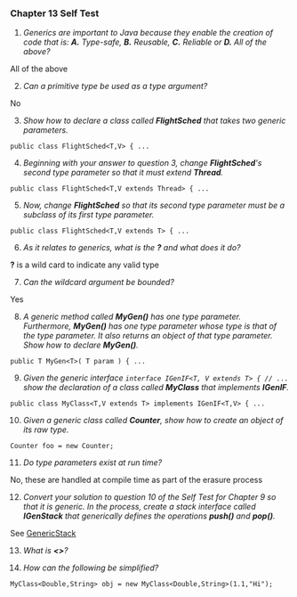 ### Chapter 13 Self Test

1) _Generics are important to Java because they enable the creation of code that is: **A.** Type-safe, **B.** Reusable, **C.** Reliable or **D.** All of the above?_

All of the above

2) _Can a primitive type be used as a type argument?_

No

3) _Show how to declare a class called **FlightSched** that takes two generic parameters._

`public class FlightSched<T,V> { ...` 

4) _Beginning with your answer to question 3, change **FlightSched**'s second type parameter so that it must extend **Thread**._

`public class FlightSched<T,V extends Thread> { ...` 

5) _Now, change **FlightSched** so that its second type parameter must be a subclass of its first type parameter._

`public class FlightSched<T,V extends T> { ...` 

6) _As it relates to generics, what is the **?** and what does it do?_

**?** is a wild card to indicate any valid type

7) _Can the wildcard argument be bounded?_

Yes

8) _A generic method called **MyGen()** has one type parameter. Furthermore, **MyGen()** has one type parameter whose type is that of the type parameter. It also returns an object of that type parameter. Show how to declare **MyGen()**._

`public T MyGen<T>( T param ) { ...`

9) _Given the generic interface `interface IGenIF<T, V extends T> { // ...` show the declaration of a class called **MyClass** that implements **IGenIF**._

`public class MyClass<T,V extends T> implements IGenIF<T,V> { ...`

10) _Given a generic class called **Counter<T>**, show how to create an object of its raw type._

`Counter foo = new Counter;`

11) _Do type parameters exist at run time?_

No, these are handled at compile time as part of the erasure process

12) _Convert your solution to question 10 of the Self Test for Chapter 9 so that it is generic. In the process, create a stack interface called **IGenStack** that generically defines the operations **push()** and **pop()**._

See [GenericStack](../src/chapter13/GenericStack.java)

13) _What is **<>**?_

14) _How can the following be simplified?_

`MyClass<Double,String> obj = new MyClass<Double,String>(1.1,"Hi");`